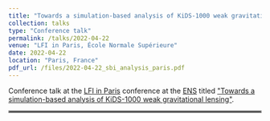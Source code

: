 ```yaml
---
title: "Towards a simulation-based analysis of KiDS-1000 weak gravitational lensing"
collection: talks
type: "Conference talk"
permalink: /talks/2022-04-22
venue: "LFI in Paris, École Normale Supérieure"
date: 2022-04-22
location: "Paris, France"
pdf_url: /files/2022-04-22_sbi_analysis_paris.pdf
---
```


Conference talk at the [LFI in Paris](https://indico.in2p3.fr/e/LFIParis) conference at the [ENS](https://www.ens.psl.eu/) titled ["Towards a simulation-based analysis of KiDS-1000 weak gravitational lensing"](../files/2022-04-22_sbi_analysis_paris.pdf).

<hr style="border:2px solid gray">
